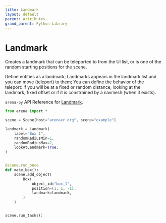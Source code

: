 ```yaml
---
title: Landmark
layout: default
parent: Attributes
grand_parent: Python Library
---
```


# Landmark

Creates a landmark that can be teleported to from the UI list, or is one of the random starting positions for the scene.

Define entities as a landmark; Landmarks appears in the landmark list and you can move (teleport) to them; You can define the behavior of the teleport: if you will be at a fixed or random distance, looking at the landmark, fixed offset or if it is constrained by a navmesh (when it exists).

`arena-py` API Reference for [Landmark](/content/python-api/attributes/landmark).

```python
from arena import *

scene = Scene(host="arenaxr.org", scene="example")

landmark = Landmark(
    label="Box 1",
    randomRadiusMin=1,
    randomRadiusMax=2,
    lookAtLandmark=True,
)


@scene.run_once
def make_box():
    scene.add_object(
        Box(
            object_id="box_1",
            position=(1, 1, -1),
            landmark=landmark,
        )
    )


scene.run_tasks()
```
